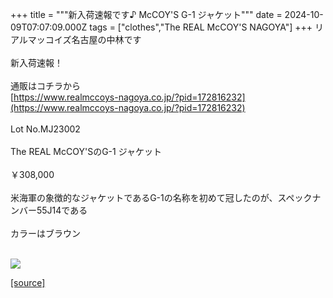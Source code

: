 +++
title = """新入荷速報です♪ McCOY'S G-1 ジャケット"""
date = 2024-10-09T07:07:09.000Z
tags = ["clothes","The REAL McCOY'S NAGOYA"]
+++
リアルマッコイズ名古屋の中林です  
   
新入荷速報！  
   
通販はコチラから  
[https://www.realmccoys-nagoya.co.jp/?pid=172816232](https://www.realmccoys-nagoya.co.jp/?pid=172816232)  
   
Lot No.MJ23002  
   
The REAL McCOY'SのG-1 ジャケット  
   
￥308,000  
   
米海軍の象徴的なジャケットであるG-1の名称を初めて冠したのが、スペックナンバー55J14である  
   
カラーはブラウン  
 

[![](https://stat.ameba.jp/user_images/20241009/16/realmccoy-nagoya/83/94/j/o1000100015495877071.jpg)](https://www.realmccoys-nagoya.co.jp/?pid=172816232)

[[source]](https://ameblo.jp/realmccoy-nagoya/entry-12870615317.html)
